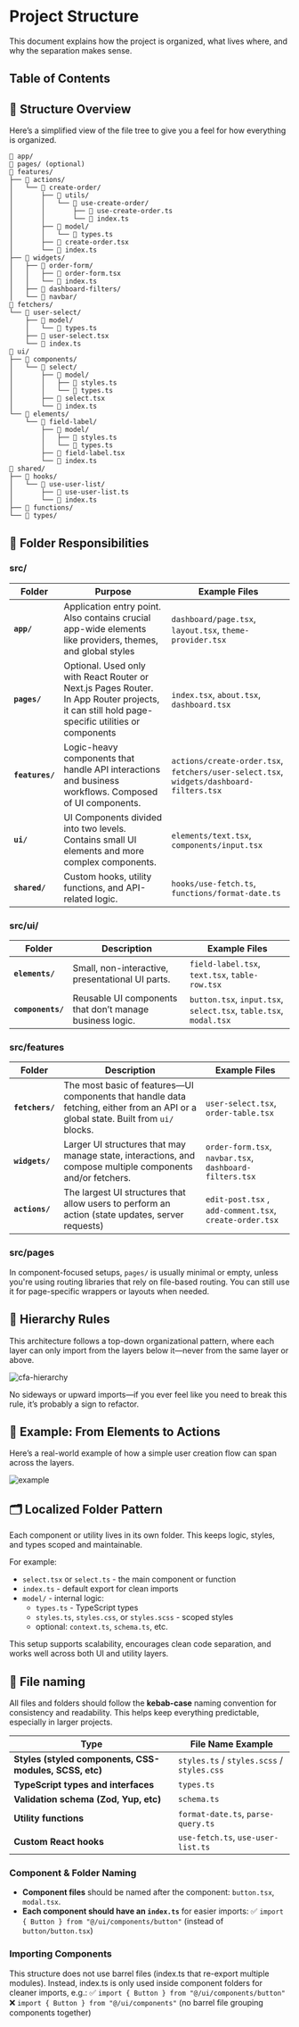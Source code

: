 # Project Structure
This document explains how the project is organized, what lives where, and why the separation makes sense.

## Table of Contents



## 📁 Structure Overview 
Here’s a simplified view of the file tree to give you a feel for how everything is organized. 
```text
📁 app/
📁 pages/ (optional)
📁 features/
├── 📁 actions/
│   └── 📁 create-order/
│       ├── 📁 utils/
│       │   └── 📁 use-create-order/
│       │       ├── 📄 use-create-order.ts
│       │       └── 📄 index.ts
│       ├── 📁 model/
│       │   └── 📄 types.ts
│       ├── 📄 create-order.tsx
│       └── 📄 index.ts
├── 📁 widgets/
│   ├── 📁 order-form/
│   │   ├── 📄 order-form.tsx
│   │   └── 📄 index.ts
│   ├── 📁 dashboard-filters/
│   └── 📁 navbar/
📁 fetchers/
└── 📁 user-select/
    ├── 📁 model/
    │   └── 📄 types.ts
    ├── 📄 user-select.tsx
    └── 📄 index.ts
📁 ui/
├── 📁 components/
│   └── 📁 select/
│       ├── 📁 model/
│       │   ├── 📄 styles.ts
│       │   └── 📄 types.ts
│       ├── 📄 select.tsx
│       └── 📄 index.ts
└── 📁 elements/
    └── 📁 field-label/
        ├── 📁 model/
        │   ├── 📄 styles.ts
        │   └── 📄 types.ts
        ├── 📄 field-label.tsx
        └── 📄 index.ts
📁 shared/
├── 📁 hooks/
│   └── 📁 use-user-list/
│       ├── 📄 use-user-list.ts
│       └── 📄 index.ts
├── 📁 functions/
└── 📁 types/
```
## 📌 Folder Responsibilities

### src/

| Folder | Purpose | Example Files |
| --- | --- | --- |
| **`app/`** | Application entry point. Also contains crucial app-wide elements like providers, themes, and global styles | `dashboard/page.tsx`, `layout.tsx`, `theme-provider.tsx` |
| **`pages/`**  | Optional. Used only with React Router or Next.js Pages Router. In App Router projects, it can still hold page-specific utilities or components | `index.tsx`, `about.tsx`, `dashboard.tsx` |
| **`features/`** | Logic-heavy components that handle API interactions and business workflows. Composed of UI components. | `actions/create-order.tsx`, `fetchers/user-select.tsx`, `widgets/dashboard-filters.tsx` |
| **`ui/`** | UI Components divided into two levels. Contains small UI elements and more complex components. | `elements/text.tsx`, `components/input.tsx` |
| **`shared/`** | Custom hooks, utility functions, and API-related logic. | `hooks/use-fetch.ts`, `functions/format-date.ts` |

### src/ui/

| Folder | Description | Example Files |
| --- | --- | --- |
| **`elements/`** | Small, non-interactive, presentational UI parts. | `field-label.tsx`, `text.tsx`, `table-row.tsx` |
| **`components/`** | Reusable UI components that don’t manage business logic. | `button.tsx`, `input.tsx`, `select.tsx`, `table.tsx`, `modal.tsx` |

### src/features

| Folder | Description | Example Files |
| --- | --- | --- |
| **`fetchers/`** | The most basic of features—UI components that handle data fetching, either from an API or a global state. Built from `ui/` blocks. | `user-select.tsx`, `order-table.tsx` |
| **`widgets/`** | Larger UI structures that may manage state, interactions, and compose multiple components and/or fetchers. | `order-form.tsx`, `navbar.tsx`, `dashboard-filters.tsx` |
| **`actions/`** | The largest UI structures that allow users to perform an action (state updates, server requests) | `edit-post.tsx` , `add-comment.tsx`, `create-order.tsx` |

### src/pages

In component-focused setups, `pages/` is usually minimal or empty, unless you're using routing libraries that rely on file-based routing. You can still use it for page-specific wrappers or layouts when needed.

## 📐 Hierarchy Rules

This architecture follows a top-down organizational pattern, where each layer can only import from the layers below it—never from the same layer or above. 

![cfa-hierarchy](https://github.com/user-attachments/assets/c1846cab-5de3-45ed-ad27-d2fcf56dc2ba)

No sideways or upward imports—if you ever feel like you need to break this rule, it’s probably a sign to refactor.

## 🧩 Example: From Elements to Actions

Here’s a real-world example of how a simple user creation flow can span across the layers. 

![example](https://github.com/user-attachments/assets/971042e0-f68d-4389-963f-4737bea78cae)

## 🗂 Localized Folder Pattern

Each component or utility lives in its own folder. This keeps logic, styles, and types scoped and maintainable.

For example:

- `select.tsx` or `select.ts` - the main component or function
- `index.ts` - default export for clean imports
- `model/` - internal logic:
    - `types.ts` - TypeScript types
    - `styles.ts`, `styles.css`, or `styles.scss` - scoped styles
    - optional: `context.ts`, `schema.ts`, etc.

This setup supports scalability, encourages clean code separation, and works well across both UI and utility layers.

## 📄 File naming

All files and folders should follow the **kebab-case** naming convention for consistency and readability. This helps keep everything predictable, especially in larger projects. 

| **Type** | **File Name Example** |
| --- | --- |
| **Styles (styled components, CSS-modules, SCSS, etc)** | `styles.ts` / `styles.scss` / `styles.css` |
| **TypeScript types and interfaces** | `types.ts` |
| **Validation schema (Zod, Yup, etc)** | `schema.ts` |
| **Utility functions** | `format-date.ts`, `parse-query.ts` |
| **Custom React hooks** | `use-fetch.ts`, `use-user-list.ts` |

### **Component & Folder Naming**

- **Component files** should be named after the component: `button.tsx`, `modal.tsx`.
- **Each component should have an `index.ts`** for easier imports:
    ✅ `import { Button } from "@/ui/components/button"` (instead of `button/button.tsx`)

### Importing Components

This structure does not use barrel files (index.ts that re-export multiple modules). Instead, index.ts is only used inside component folders for cleaner imports, e.g.:
✅ `import { Button } from "@/ui/components/button"`
❌ `import { Button } from "@/ui/components"` (no barrel file grouping components together)

